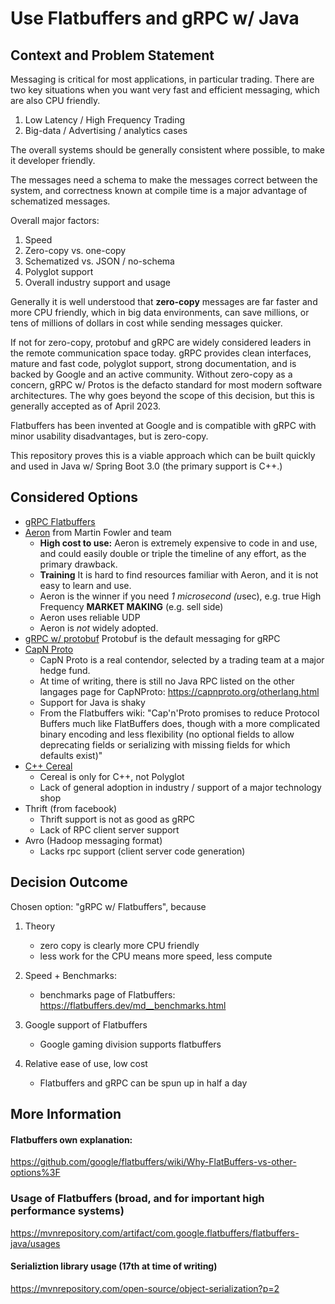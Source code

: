 # Use Flatbuffers and gRPC w/ Java

## Context and Problem Statement

Messaging is critical for most applications,
in particular trading.  There are two 
key situations when you want very fast and
efficient messaging, which are also CPU friendly.

1.  Low Latency / High Frequency Trading
2.  Big-data / Advertising / analytics cases

The overall systems should be generally consistent
where possible, to make it developer friendly.

The messages need a schema to make the
messages correct between the system,
and correctness known at compile time
is a major advantage of schematized messages.

Overall major factors:
1.  Speed
1.  Zero-copy vs. one-copy
1.  Schematized vs. JSON / no-schema
1.  Polyglot support
1.  Overall industry support and usage

Generally it is well understood that **zero-copy**
messages are far faster and more CPU friendly,
which in big data environments, can save 
millions, or tens of millions of dollars in cost
while sending messages quicker.

If not for zero-copy, protobuf and gRPC 
are widely considered leaders in the remote
communication space today.  gRPC provides
clean interfaces, mature and fast code,
polyglot support, strong documentation, and
is backed by Google and an active community.
Without zero-copy as a concern, gRPC w/ Protos
is the defacto standard for most modern
software architectures.  The why goes
beyond the scope of this decision, but 
this is generally accepted as of April 2023.

Flatbuffers has been invented at Google
and is compatible with gRPC with minor 
usability disadvantages, but is zero-copy.

This repository proves this is a viable 
approach which can be built quickly
and used in Java w/ Spring Boot 3.0 
(the primary support is C++.)

## Considered Options

* [gRPC Flatbuffers](https://grpc.io/blog/grpc-flatbuffers/) 
* [Aeron](https://aeron.io/) from Martin Fowler and team
  * **High cost to use:** Aeron is extremely expensive to code in and use, and could easily double or triple the timeline of any effort,
    as the primary drawback.
  * **Training** It is hard to find resources familiar with Aeron, and it is not easy to learn and use.
  * Aeron is the winner if you need *1 microsecond (u*sec), e.g. true High Frequency **MARKET MAKING** (e.g. sell side)
  * Aeron uses reliable UDP
  * Aeron is *not* widely adopted.
* [gRPC w/ protobuf](https://grpc.io/) Protobuf is the default messaging for gRPC
* [CapN Proto](https://capnproto.org/)
  * CapN Proto is a real contendor, selected by a trading team at a major hedge fund.
  * At time of writing, there is still no Java RPC listed on the other langages
  page for CapNProto:  https://capnproto.org/otherlang.html
  * Support for Java is shaky
  * From the Flatbuffers wiki:  "Cap'n'Proto promises to reduce Protocol Buffers much like FlatBuffers does, though with a more complicated binary encoding and less flexibility (no optional fields to allow deprecating fields or serializing with missing fields for which defaults exist)"
* [C++ Cereal](https://uscilab.github.io/cereal/)
    * Cereal is only for C++, not Polyglot
    * Lack of general adoption in industry / support of a major technology shop
* Thrift (from facebook)
    * Thrift support is not as good as gRPC
    * Lack of RPC client server support
* Avro (Hadoop messaging format)
    * Lacks rpc support (client server code generation)

## Decision Outcome

Chosen option: "gRPC w/ Flatbuffers", because

1.  Theory
      * zero copy is clearly more CPU friendly
      * less work for the CPU means more speed, less compute
1. Speed + Benchmarks:
   
    * benchmarks page of Flatbuffers:  https://flatbuffers.dev/md__benchmarks.html

1. Google support of Flatbuffers   

    * Google gaming division supports flatbuffers

1.  Relative ease of use, low cost

    * Flatbuffers and gRPC can be spun up in half a day

## More Information

#### Flatbuffers own explanation:
https://github.com/google/flatbuffers/wiki/Why-FlatBuffers-vs-other-options%3F

### Usage of Flatbuffers (broad, and for important high performance systems)

https://mvnrepository.com/artifact/com.google.flatbuffers/flatbuffers-java/usages

#### Serializtion library usage (17th at time of writing)

https://mvnrepository.com/open-source/object-serialization?p=2